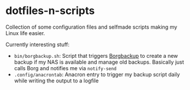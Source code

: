 # dotfiles-n-scripts

Collection of some configuration files and selfmade scripts making my Linux life easier. 

Currently interesting stuff:
- `bin/borgbackup.sh`: Script that triggers [Borgbackup](https://borgbackup.readthedocs.io) to create a new backup if my NAS is available and manage old backups. Basically just calls Borg and notifies me via `notify-send`
- `.config/anacrontab`: Anacron entry to trigger my backup script daily while writing the output to a logfile 
